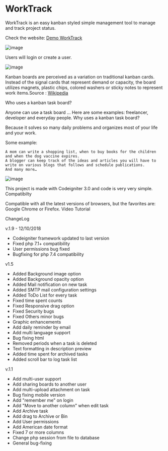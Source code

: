 # WorkTrack
WorkTrack is an easy kanban styled simple management tool to manage and track project status.

Check the website: <a href="https://wwww.worktrack.pubdeliver.com/" style="text-decoration: underline;"> <u> Demo WorkTrack</u> </a>

![image](https://user-images.githubusercontent.com/50694227/118141730-5f869a80-b412-11eb-99ae-82559a068807.png)

Users will login or create a user.

![image](https://user-images.githubusercontent.com/50694227/118156966-a54b5f00-b422-11eb-9d13-84ca76c787e2.png)


Kanban boards are perceived as a variation on traditional kanban cards. Instead of the signal cards that represent demand or capacity, the board utilizes magnets, plastic chips, colored washers or sticky notes to represent work items.Source : <a href="https://en.wikipedia.org/wiki/Kanban_board" style="text-decoration: underline;"> <u> Wikipedia</u> </a>



Who uses a kanban task board?

Anyone can use a task board … Here are some examples: freelancer, developer and everyday people.
Why uses a kanban task board?

Because it solves so many daily problems and organizes most of your life and your work.

Some example:

    A mom can write a shopping list, when to buy books for the children and when the dog vaccine expires.
    A blogger can keep track of the ideas and articles you will have to write on various blogs that follows and schedule publications.
    And many more…
    
![image](https://user-images.githubusercontent.com/50694227/118156849-8351dc80-b422-11eb-8070-b3841acf5c67.png)

This project is made with Codeigniter 3.0 and code is very very simple.
Compatibilty

Compatible with all the latest versions of browsers, but the favorites are: Google Chrome or Firefox.
Video Tutorial



ChangeLog

v.1.9 - 12/10/2018
- Codeigniter framework updated to last version
- Fixed php 7.1+ compatibility
- User permissions bug fixed
- Bugfixing for php 7.4 compatibility


v1.5 
- Added Background image option
- Added Background opacity option
- Added Mail notification on new task
- Added SMTP mail configuration settings
- Added ToDo List for every task
- Fixed time spent counts
- Fixed Responsive drag option
- Fixed Security bugs
- Fixed Others minor bugs
- Graphic enhancements
- Add daily reminder by email
- Add multi language support
- Bug fixing html
- Removed periods when a task is deleted
- Text formatting in description preview
- Added time spent for archived tasks
- Added scroll bar to log task list


v.1.1
- Add multi-user support
- Add sharing boards to another user
- Add multi-upload attachment on task
- Bug fixing mobile version
- Add "remember me" on login
- Add "Move to another column" when edit task
- Add Archive task
- Add drag to Archive or Bin
- Add User permissions
- Add American date format
- Fixed 7 or more columns
- Change php session from file to database
- General bug-fixing



